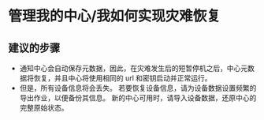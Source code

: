 <properties
    pageTitle="管理我的中心/我如何实现灾难恢复"
    description="管理我的中心/我如何实现灾难恢复"
    service="microsoft.notificationhubs"
    authors="faridabharmal"
    displayOrder=""
    selfHelpType="generic"
    resource="namespaces"
    resourceTags="notificationHubs"
    productPesIds="15973"
    supportTopicIds="32565569"
    cloudEnvironments="public"
/>


# <a name="manage-my-hubhow-do-i-achieve-disaster-recovery"></a>管理我的中心/我如何实现灾难恢复

## <a name="recommended-steps"></a>**建议的步骤**
* 通知中心会自动保存元数据，因此，在灾难发生后的短暂停机之后，中心元数据将恢复，并且中心将使用相同的 url 和密钥启动并正常运行。 
* 但是，所有设备信息将会丢失。 若要恢复设备信息，请为设备数据设置频繁的导出作业，以便备份其信息。 新的中心可用时，请导入设备数据，还原中心的完整原始状态。




<!--HONumber=Jan17_HO2-->


